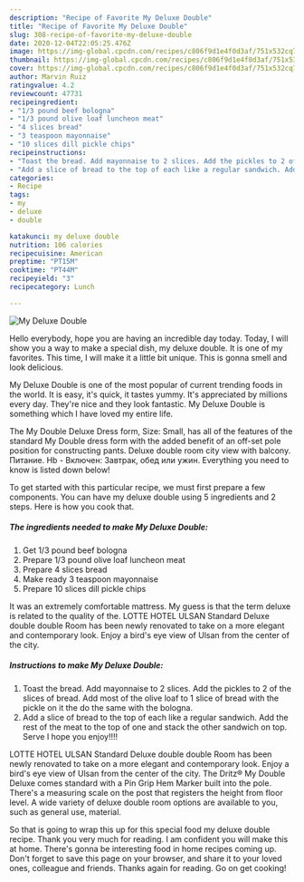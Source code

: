 ```yaml
---
description: "Recipe of Favorite My Deluxe Double"
title: "Recipe of Favorite My Deluxe Double"
slug: 308-recipe-of-favorite-my-deluxe-double
date: 2020-12-04T22:05:25.476Z
image: https://img-global.cpcdn.com/recipes/c806f9d1e4f0d3af/751x532cq70/my-deluxe-double-recipe-main-photo.jpg
thumbnail: https://img-global.cpcdn.com/recipes/c806f9d1e4f0d3af/751x532cq70/my-deluxe-double-recipe-main-photo.jpg
cover: https://img-global.cpcdn.com/recipes/c806f9d1e4f0d3af/751x532cq70/my-deluxe-double-recipe-main-photo.jpg
author: Marvin Ruiz
ratingvalue: 4.2
reviewcount: 47731
recipeingredient:
- "1/3 pound beef bologna"
- "1/3 pound olive loaf luncheon meat"
- "4 slices bread"
- "3 teaspoon mayonnaise"
- "10 slices dill pickle chips"
recipeinstructions:
- "Toast the bread. Add mayonnaise to 2 slices. Add the pickles to 2 of the slices of bread. Add most of the olive loaf to 1 slice of bread with the pickle on it the do the same with the bologna."
- "Add a slice of bread to the top of each like a regular sandwich. Add the rest of the meat to the top of one and stack the other sandwich on top. Serve I hope you enjoy!!!!"
categories:
- Recipe
tags:
- my
- deluxe
- double

katakunci: my deluxe double 
nutrition: 106 calories
recipecuisine: American
preptime: "PT15M"
cooktime: "PT44M"
recipeyield: "3"
recipecategory: Lunch

---
```



![My Deluxe Double](https://img-global.cpcdn.com/recipes/c806f9d1e4f0d3af/751x532cq70/my-deluxe-double-recipe-main-photo.jpg)

Hello everybody, hope you are having an incredible day today. Today, I will show you a way to make a special dish, my deluxe double. It is one of my favorites. This time, I will make it a little bit unique. This is gonna smell and look delicious.

My Deluxe Double is one of the most popular of current trending foods in the world. It is easy, it's quick, it tastes yummy. It's appreciated by millions every day. They're nice and they look fantastic. My Deluxe Double is something which I have loved my entire life.

The My Double Deluxe Dress form, Size: Small, has all of the features of the standard My Double dress form with the added benefit of an off-set pole position for constructing pants. Deluxe double room city view with balcony. Питание. Hb - Включен: Завтрак, обед или ужин. Everything you need to know is listed down below!


To get started with this particular recipe, we must first prepare a few components. You can have my deluxe double using 5 ingredients and 2 steps. Here is how you cook that.

<!--inarticleads1-->

##### The ingredients needed to make My Deluxe Double:

1. Get 1/3 pound beef bologna
1. Prepare 1/3 pound olive loaf luncheon meat
1. Prepare 4 slices bread
1. Make ready 3 teaspoon mayonnaise
1. Prepare 10 slices dill pickle chips


It was an extremely comfortable mattress. My guess is that the term deluxe is related to the quality of the. LOTTE HOTEL ULSAN Standard Deluxe double double Room has been newly renovated to take on a more elegant and contemporary look. Enjoy a bird&#39;s eye view of Ulsan from the center of the city. 

<!--inarticleads2-->

##### Instructions to make My Deluxe Double:

1. Toast the bread. Add mayonnaise to 2 slices. Add the pickles to 2 of the slices of bread. Add most of the olive loaf to 1 slice of bread with the pickle on it the do the same with the bologna.
1. Add a slice of bread to the top of each like a regular sandwich. Add the rest of the meat to the top of one and stack the other sandwich on top. Serve I hope you enjoy!!!!


LOTTE HOTEL ULSAN Standard Deluxe double double Room has been newly renovated to take on a more elegant and contemporary look. Enjoy a bird&#39;s eye view of Ulsan from the center of the city. The Dritz® My Double Deluxe comes standard with a Pin Grip Hem Marker built into the pole. There&#39;s a measuring scale on the post that registers the height from floor level. A wide variety of deluxe double room options are available to you, such as general use, material. 

So that is going to wrap this up for this special food my deluxe double recipe. Thank you very much for reading. I am confident you will make this at home. There's gonna be interesting food in home recipes coming up. Don't forget to save this page on your browser, and share it to your loved ones, colleague and friends. Thanks again for reading. Go on get cooking!
